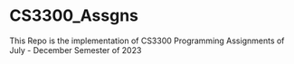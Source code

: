 # CS3300_Assgns

This Repo is the implementation of CS3300 Programming Assignments of July - December Semester of 2023
